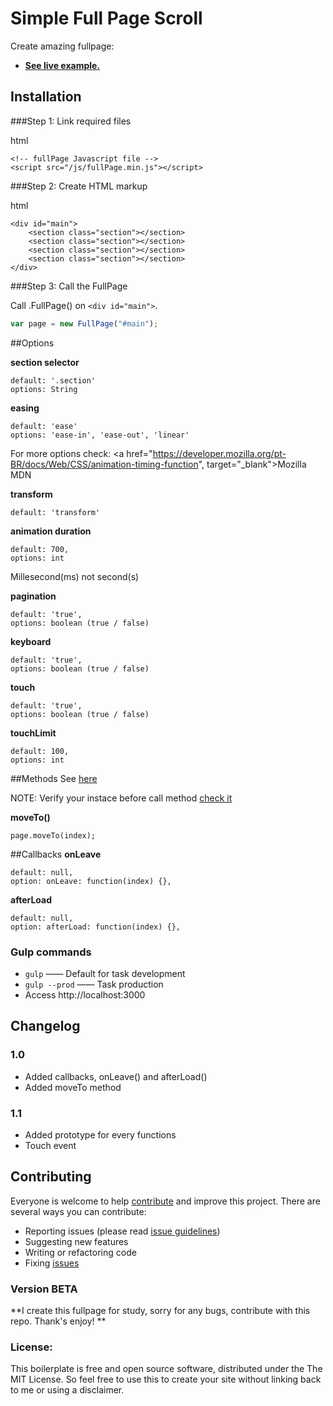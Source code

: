 # Simple Full Page Scroll
Create amazing fullpage:
* **<a href="https://mverissimo.github.io/FullPageScroll/" target="_blank">See live example.</a>**

## Installation
###Step 1: Link required files

html
```
<!-- fullPage Javascript file -->
<script src="/js/fullPage.min.js"></script>
```

###Step 2: Create HTML markup

html
```
<div id="main">
	<section class="section"></section>
	<section class="section"></section>
	<section class="section"></section>
	<section class="section"></section>
</div>
```

###Step 3: Call the FullPage

Call .FullPage() on `<div id="main">`.

```javascript
var page = new FullPage("#main");
```

##Options

**section selector**
```
default: '.section'
options: String
```

**easing**
```
default: 'ease'
options: 'ease-in', 'ease-out', 'linear'
```
For more options check: <a href="https://developer.mozilla.org/pt-BR/docs/Web/CSS/animation-timing-function", target="_blank">Mozilla MDN</a>

**transform**
```
default: 'transform'
```

**animation duration**
```
default: 700,
options: int
```
Millesecond(ms) not second(s)

**pagination**
```
default: 'true',
options: boolean (true / false)
```

**keyboard**
```
default: 'true',
options: boolean (true / false)
```

**touch**
```
default: 'true',
options: boolean (true / false)
```

**touchLimit**
```
default: 100,
options: int
```

##Methods
See <a href="">here</a>

NOTE: Verify your instace before call method <a href="#step-3-call-the-FullPage">check it</a>

**moveTo()**
```
page.moveTo(index);
```

##Callbacks
**onLeave**
```
default: null,
option: onLeave: function(index) {},
```

**afterLoad**
```
default: null,
option: afterLoad: function(index) {},
```

### Gulp commands

* `gulp` —— Default for task development
* `gulp --prod` —— Task production
* Access http://localhost:3000

## Changelog

### 1.0
* Added callbacks, onLeave() and afterLoad()
* Added moveTo method

### 1.1
* Added prototype for every functions
* Touch event

## Contributing

Everyone is welcome to help [contribute](CONTRIBUTING.md) and improve this project. There are several ways you can contribute:

* Reporting issues (please read [issue guidelines](https://github.com/necolas/issue-guidelines))
* Suggesting new features
* Writing or refactoring code
* Fixing [issues](https://github.com/roots/roots/issues)

### Version BETA

**I create this fullpage for study, sorry for any bugs, contribute with this repo. Thank's enjoy! **

### License:

This boilerplate is free and open source software, distributed under the The MIT License. So feel free to use this to create your site without linking back to me or using a disclaimer.
